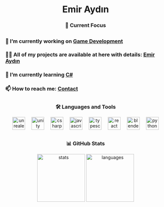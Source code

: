 <h1 align="center"> Emir Aydın </h1>

### <h3 align="center">🚀 Current Focus</h3>

##

### 🔭 I’m currently working on [Game Development](https://www.emiraydin.me/blog)

### 👨‍💻 All of my projects are available at here with details: [**Emir Aydın**](https://www.emiraydin.me/projects)

### 🌱 I’m currently learning [C#](https://learn.microsoft.com/en-us/dotnet/csharp/)

### 📫 How to reach me: [Contact](https://emiraydin.me/contact)

##

### <h3 align="center">🛠️ Languages and Tools</h3>

<div align="center">
  <img src="https://cdn.jsdelivr.net/gh/devicons/devicon/icons/unrealengine/unrealengine-original.svg" height="40" alt="unrealengine" title="Unreal Engine"/>
  <img width="12" />
  <img src="https://www.vectorlogo.zone/logos/unity3d/unity3d-icon.svg" height="40" alt="unity" title="Unity"/>
  <img width="12" />
  <img src="https://cdn.jsdelivr.net/gh/devicons/devicon/icons/csharp/csharp-original.svg" height="40" alt="csharp" title="C#"/>
  <img width="12" />
  <img src="https://cdn.jsdelivr.net/gh/devicons/devicon/icons/javascript/javascript-original.svg" height="40" alt="javascript" title="JavaScript"/>
  <img width="12" />
  <img src="https://cdn.jsdelivr.net/gh/devicons/devicon/icons/typescript/typescript-original.svg" height="40" alt="typescript" title="TypeScript"/>
  <img width="12" />
  <img src="https://cdn.jsdelivr.net/gh/devicons/devicon/icons/react/react-original.svg" height="40" alt="react" title="React"/>
  <img width="12" />
  <img src="https://cdn.jsdelivr.net/gh/devicons/devicon/icons/blender/blender-original.svg" height="40" alt="blender" title="Blender"/>
  <img width="12" />
  <img src="https://cdn.jsdelivr.net/gh/devicons/devicon/icons/python/python-original.svg" height="40" alt="python" title="Python"/>
</div>

##

### <h3 align="center">📊 GitHub Stats</h3> 

<div align="center">
  <img src="https://github-readme-stats.vercel.app/api?username=ibrahimemiraydin&hide_title=false&hide_rank=false&show_icons=true&include_all_commits=true&count_private=true&disable_animations=false&theme=dracula&locale=en&hide_border=false" height="150" alt="stats"/>
  <img src="https://github-readme-stats.vercel.app/api/top-langs?username=ibrahimemiraydin&locale=en&hide_title=false&layout=compact&card_width=320&langs_count=5&theme=dracula&hide_border=false" height="150" alt="languages"/>
</div>

###
